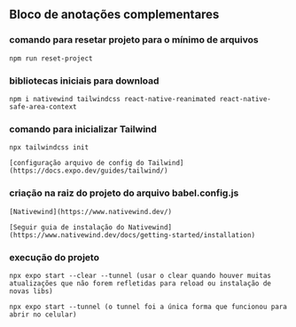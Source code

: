 ## Bloco de anotações complementares 

### comando para resetar projeto para o mínimo de arquivos 

    npm run reset-project

### bibliotecas iniciais para download 

    npm i nativewind tailwindcss react-native-reanimated react-native-safe-area-context

### comando para inicializar Tailwind 

    npx tailwindcss init

    [configuração arquivo de config do Tailwind](https://docs.expo.dev/guides/tailwind/)

### criação na raiz do projeto do arquivo babel.config.js 

    [Nativewind](https://www.nativewind.dev/)

    [Seguir guia de instalação do Nativewind](https://www.nativewind.dev/docs/getting-started/installation)


### execução do projeto 

    npx expo start --clear --tunnel (usar o clear quando houver muitas atualizações que não forem refletidas para reload ou instalação de novas libs)

    npx expo start --tunnel (o tunnel foi a única forma que funcionou para abrir no celular)


